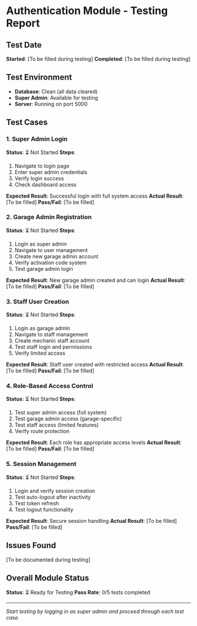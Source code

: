 # Authentication Module - Testing Report

## Test Date
**Started**: [To be filled during testing]
**Completed**: [To be filled during testing]

## Test Environment
- **Database**: Clean (all data cleared)
- **Super Admin**: Available for testing
- **Server**: Running on port 5000

## Test Cases

### 1. Super Admin Login
**Status**: ⏳ Not Started
**Steps**:
1. Navigate to login page
2. Enter super admin credentials
3. Verify login success
4. Check dashboard access

**Expected Result**: Successful login with full system access
**Actual Result**: [To be filled]
**Pass/Fail**: [To be filled]

### 2. Garage Admin Registration  
**Status**: ⏳ Not Started
**Steps**:
1. Login as super admin
2. Navigate to user management
3. Create new garage admin account
4. Verify activation code system
5. Test garage admin login

**Expected Result**: New garage admin created and can login
**Actual Result**: [To be filled]
**Pass/Fail**: [To be filled]

### 3. Staff User Creation
**Status**: ⏳ Not Started
**Steps**:
1. Login as garage admin
2. Navigate to staff management
3. Create mechanic staff account
4. Test staff login and permissions
5. Verify limited access

**Expected Result**: Staff user created with restricted access
**Actual Result**: [To be filled]
**Pass/Fail**: [To be filled]

### 4. Role-Based Access Control
**Status**: ⏳ Not Started
**Steps**:
1. Test super admin access (full system)
2. Test garage admin access (garage-specific)
3. Test staff access (limited features)
4. Verify route protection

**Expected Result**: Each role has appropriate access levels
**Actual Result**: [To be filled]
**Pass/Fail**: [To be filled]

### 5. Session Management
**Status**: ⏳ Not Started
**Steps**:
1. Login and verify session creation
2. Test auto-logout after inactivity
3. Test token refresh
4. Test logout functionality

**Expected Result**: Secure session handling
**Actual Result**: [To be filled]
**Pass/Fail**: [To be filled]

## Issues Found
[To be documented during testing]

## Overall Module Status
**Status**: ⏳ Ready for Testing
**Pass Rate**: 0/5 tests completed

---
*Start testing by logging in as super admin and proceed through each test case.*